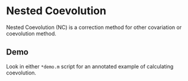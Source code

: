 
# Nested Coevolution

Nested Coevolution (NC) is a correction method for other covariation or coevolution method. 

## Demo

Look in either `*demo.m` script for an annotated example of calculating coevolution. 
